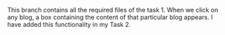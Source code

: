 This branch contains all the required files of the task 1.
When we click on any blog, a box containing the content of that particular blog appears. I have added this functionality in my Task 2.
